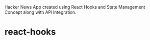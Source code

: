 Hacker News App created using React Hooks and State Management Concept along with API Integration.
# react-hooks
